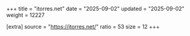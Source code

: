 +++
title = "itorres.net"
date = "2025-09-02"
updated = "2025-09-02"
weight = 12227

[extra]
source = "https://itorres.net/"
ratio = 53
size = 12
+++
